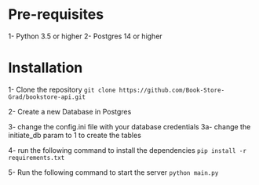 # Pre-requisites
1- Python 3.5 or higher
2- Postgres 14 or higher

# Installation
1- Clone the repository
```git clone https://github.com/Book-Store-Grad/bookstore-api.git```

2- Create a new Database in Postgres

3- change the config.ini file with your database credentials
    3a- change the initiate_db param to 1 to create the tables

4- run the following command to install the dependencies
```pip install -r requirements.txt```

5- Run the following command to start the server
```python main.py```